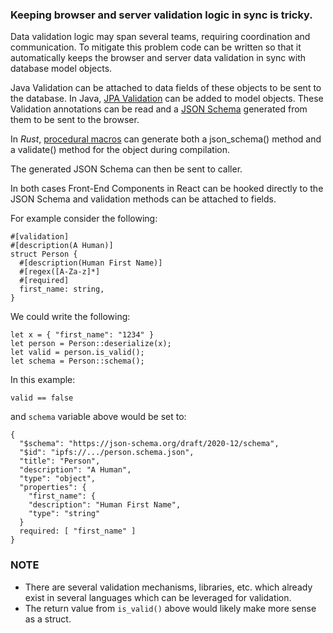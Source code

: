### Keeping browser and server validation logic in sync is tricky.

Data validation logic may span several teams, requiring coordination and communication.
To mitigate this problem code can be written so that it automatically keeps the browser and 
server data validation in sync with database model objects. 

Java Validation can be attached to data fields of these objects to be sent to the database. 
In Java, [JPA Validation](https://beanvalidation.org/1.0/spec/) can be added to model objects. These Validation annotations 
can be read and a [JSON Schema](http://json-schema.org/specification.html) 
generated from them to be sent to the browser. 

In _Rust_, [procedural macros](https://doc.rust-lang.org/reference/procedural-macros.html) 
can generate both a json_schema() method and a validate() method for the object during 
compilation.

The generated JSON Schema can then be sent to caller.

In both cases Front-End Components in React can be hooked directly to the
JSON Schema and validation methods can be attached to fields.

For example consider the following:

    #[validation]
    #[description(A Human)]
    struct Person {
      #[description(Human First Name)]
      #[regex([A-Za-z]*]
      #[required]
      first_name: string,
    }

We could write the following:

    let x = { "first_name": "1234" }
    let person = Person::deserialize(x);
    let valid = person.is_valid();
    let schema = Person::schema();

In this example:

    valid == false

and `schema` variable above would be set to:

    {
      "$schema": "https://json-schema.org/draft/2020-12/schema",
      "$id": "ipfs://.../person.schema.json",
      "title": "Person",
      "description": "A Human",
      "type": "object",
      "properties": {
        "first_name": {
        "description": "Human First Name",
        "type": "string"
      }
      required: [ "first_name" ]
    }

### NOTE

- There are several validation mechanisms, libraries, etc. which already 
  exist in several languages which can be leveraged for validation.
- The return value from `is_valid()` above would likely make more sense as
  a struct.

